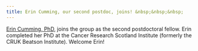 ```yaml
---
title: Erin Cumming, our second postdoc, joins! &nbsp;&nbsp;&nbsp;
---
```


[Erin Cumming, PhD](https://clareaulab.com/members/erin-cumming.html), joins the group 
as the second postdoctoral fellow. Erin completed her PhD at the Cancer Research
Scotland Institute (formerly the CRUK Beatson Institute). Welcome Erin!  
